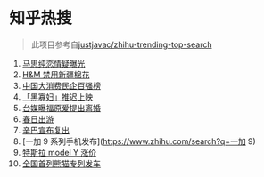 # 知乎热搜

> 此项目参考自[justjavac/zhihu-trending-top-search](https://github.com/justjavac/zhihu-trending-top-search/blob/main/utils.ts)

<!-- BEGIN -->
  <!-- 最后更新时间:Thu Mar 25 2021 02:25:30 GMT+0000 (Coordinated Universal Time) -->
  1. [马思纯恋情疑曝光](https://www.zhihu.com/search?q=马思纯)
1. [H&M 禁用新疆棉花](https://www.zhihu.com/search?q=hm)
1. [中国大消费民企百强榜](https://www.zhihu.com/search?q=胡润)
1. [「黑寡妇」推迟上映](https://www.zhihu.com/search?q=黑寡妇)
1. [台媒曝福原爱提出离婚](https://www.zhihu.com/search?q=福原爱)
1. [春日出游](https://www.zhihu.com/search?q=旅游)
1. [辛巴宣布复出](https://www.zhihu.com/search?q=辛巴)
1. [一加 9 系列手机发布](https://www.zhihu.com/search?q=一加 9)
1. [特斯拉 model Y 涨价](https://www.zhihu.com/search?q=特斯拉)
1. [全国首列熊猫专列发车](https://www.zhihu.com/search?q=熊猫专列)
  <!-- END -->